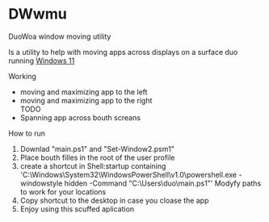 # DWwmu
DuoWoa window moving utility

Is a utility to help with moving apps across displays on a surface duo running  [Windows 11](https://github.com/WOA-Project)

Working
- moving and maximizing app to the  left 
- moving and maximizing app to the right  
TODO
- Spanning app across bouth screans

How to run 

1. Downlad "main.ps1" and "Set-Window2.psm1"
3. Place bouth filles in the root of the user profile
4. create a shortcut in Shell:startup containing 'C:\Windows\System32\WindowsPowerShell\v1.0\powershell.exe -windowstyle hidden  -Command "C:\Users\duo\main.ps1"' Modyfy paths to work for your locations
5. Copy shortcut to the desktop in case you cloase the app 
6. Enjoy using this scuffed aplication
